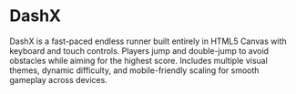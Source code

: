 # DashX
DashX is a fast-paced endless runner built entirely in HTML5 Canvas with keyboard and touch controls. Players jump and double-jump to avoid obstacles while aiming for the highest score. Includes multiple visual themes, dynamic difficulty, and mobile-friendly scaling for smooth gameplay across devices.
